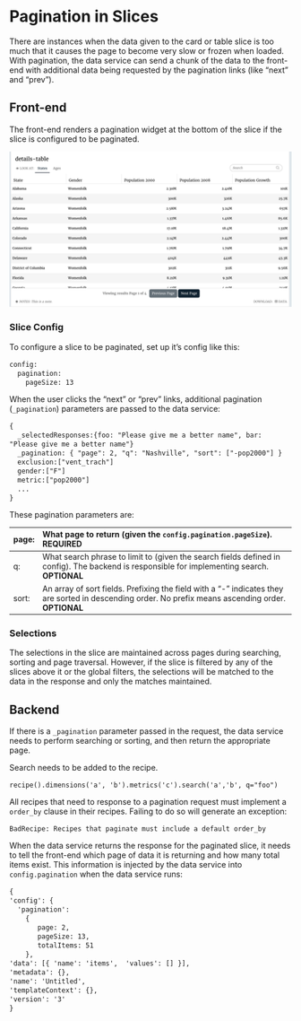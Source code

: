 # Pagination in Slices

There are instances when the data given to the card or table slice is too much that it causes the page to become very slow or frozen when loaded. With pagination, the data service can send a chunk of the data to the front-end with additional data being requested by the pagination links \(like “next” and “prev”\).

## Front-end

The front-end renders a pagination widget at the bottom of the slice if the slice is configured to be paginated.

![](../.gitbook/assets/paginated-slice.png)

### Slice Config

To configure a slice to be paginated, set up it’s config like this:

```text
config:
  pagination:
    pageSize: 13
```

When the user clicks the “next” or “prev” links, additional pagination \(`_pagination`\) parameters are passed to the data service:

```text
{
  _selectedResponses:{foo: "Please give me a better name", bar: "Please give me a better name"}
  _pagination: { "page": 2, "q": "Nashville", "sort": ["-pop2000"] }
  exclusion:["vent_trach"]
  gender:["F"]
  metric:["pop2000"]
  ...
}
```

These pagination parameters are:

| page: | What page to return \(given the `config.pagination.pageSize`\). **REQUIRED** |
| :--- | :--- |
| q: | What search phrase to limit to \(given the search fields defined in config\). The backend is responsible for implementing search. **OPTIONAL** |
| sort: | An array of sort fields. Prefixing the field with a “-” indicates they are sorted in descending order. No prefix means ascending order. **OPTIONAL** |

### Selections

The selections in the slice are maintained across pages during searching, sorting and page traversal. However, if the slice is filtered by any of the slices above it or the global filters, the selections will be matched to the data in the response and only the matches maintained.

## Backend

If there is a `_pagination` parameter passed in the request, the data service needs to perform searching or sorting, and then return the appropriate page.

Search needs to be added to the recipe.

```text
recipe().dimensions('a', 'b').metrics('c').search('a','b', q="foo")
```

All recipes that need to response to a pagination request must implement a `order_by` clause in their recipes. Failing to do so will generate an exception:

```text
BadRecipe: Recipes that paginate must include a default order_by
```

When the data service returns the response for the paginated slice, it needs to tell the front-end which page of data it is returning and how many total items exist. This information is injected by the data service into `config.pagination` when the data service runs:

```text
{
'config': {
  'pagination':
    {
       page: 2,
       pageSize: 13,
       totalItems: 51
    },
'data': [{ 'name': 'items',  'values': [] }],
'metadata': {},
'name': 'Untitled',
'templateContext': {},
'version': '3'
}
```

